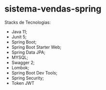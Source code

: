# sistema-vendas-spring

Stacks de Tecnologias:

- Java 11;
- Junit 5;
- Spring Boot;
- Spring Boot Starter Web;
- Spring Data JPA;
- MYSQL;
- Swagger 2;
- Lombok;
- Spring Boot Dev Tools;
- Spring Security;
- Token JWT
